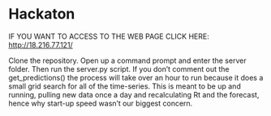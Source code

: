 # Hackaton

IF YOU WANT TO ACCESS TO THE WEB PAGE CLICK HERE: http://18.216.77.121/


Clone the repository. Open up a command prompt and enter the server folder. Then run the server.py script. If you don’t comment out the get_predictions() the process will take over an hour to run because it does a small grid search for all of the time-series. This is meant to be up and running, pulling new data once a day and recalculating Rt and the forecast, hence why start-up speed wasn’t our biggest concern.

